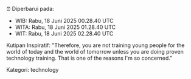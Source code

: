 ⏰ Diperbarui pada:
- WIB: Rabu, 18 Juni 2025 00.28.40 UTC
- WITA: Rabu, 18 Juni 2025 01.28.40 UTC
- WIT: Rabu, 18 Juni 2025 02.28.40 UTC

Kutipan Inspiratif:
"Therefore, you are not training young people for the world of today and the world of tomorrow unless you are doing proven technology training. That is one of the reasons I'm so concerned."


Kategori: technology

